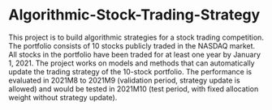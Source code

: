 # Algorithmic-Stock-Trading-Strategy
This project is to build algorithmic strategies for a stock trading competition. The portfolio consists of 10 stocks publicly traded in the NASDAQ market. All stocks in the portfolio have been traded for at least one year by January 1, 2021. The project works on models and methods that can automatically update the trading strategy of the 10-stock portfolio. The performance is evaluated in 2021M8 to 2021M9 (validation period, strategy update is allowed) and would be tested in 2021M10 (test period, with fixed allocation weight without strategy update).
